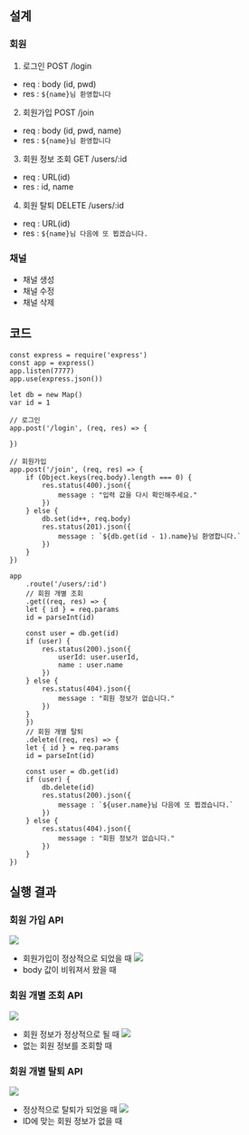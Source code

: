 ## 설계
### 회원
1) 로그인 POST /login
- req : body (id, pwd)
- res : `${name}님 환영합니다`

2) 회원가입 POST /join
- req : body (id, pwd, name)
- res : `${name}님 환영합니다`

3) 회원 정보 조회 GET /users/:id
- req : URL(id)
- res : id, name

4) 회원 탈퇴 DELETE /users/:id
- req : URL(id)
- res : `${name}님 다음에 또 뵙겠습니다.`

### 채널
- 채널 생성
- 채널 수정
- 채널 삭제

## 코드
```
const express = require('express')
const app = express()
app.listen(7777)
app.use(express.json())

let db = new Map()
var id = 1

// 로그인
app.post('/login', (req, res) => {
    
})

// 회원가입
app.post('/join', (req, res) => {
    if (Object.keys(req.body).length === 0) {
        res.status(400).json({
            message : "입력 값을 다시 확인해주세요."
        })
    } else {
        db.set(id++, req.body)
        res.status(201).json({
            message : `${db.get(id - 1).name}님 환영합니다.`
        })
    }
})

app
    .route('/users/:id')
    // 회원 개별 조회
    .get((req, res) => {
    let { id } = req.params
    id = parseInt(id)

    const user = db.get(id)
    if (user) {
        res.status(200).json({
            userId: user.userId,
            name : user.name
        })
    } else {
        res.status(404).json({
            message : "회원 정보가 없습니다."
        })
    }
    })
    // 회원 개별 탈퇴
    .delete((req, res) => {
    let { id } = req.params
    id = parseInt(id)

    const user = db.get(id)
    if (user) {
        db.delete(id)
        res.status(200).json({
            message : `${user.name}님 다음에 또 뵙겠습니다.`
        })
    } else {
        res.status(404).json({
            message : "회원 정보가 없습니다."
        })
    }
})
```

## 실행 결과
### 회원 가입 API
![](https://velog.velcdn.com/images/hilyhily334/post/04da6d33-da4e-4375-8077-49dee7bfc309/image.png)
- 회원가입이 정상적으로 되었을 때
![](https://velog.velcdn.com/images/hilyhily334/post/f0610d5a-1f8d-4c1c-a8b0-05b6a4bb7a2d/image.png)
- body 값이 비워져서 왔을 때
### 회원 개별 조회 API
![](https://velog.velcdn.com/images/hilyhily334/post/1be0fc98-71e5-4fac-96b3-08944d83c45c/image.png)
- 회원 정보가 정상적으로 될 때
![](https://velog.velcdn.com/images/hilyhily334/post/a33d4c8b-0a95-4b4a-b6fe-26c61e90a2a0/image.png)
- 없는 회원 정보를 조회할 때
### 회원 개별 탈퇴 API
![](https://velog.velcdn.com/images/hilyhily334/post/cb6b0563-2e1a-41b8-a0f2-827435b2c2e6/image.png)
- 정상적으로 탈퇴가 되었을 때
![](https://velog.velcdn.com/images/hilyhily334/post/ece3e416-ee1b-46e4-abbf-9ead9df38d16/image.png)
-  ID에 맞는 회원 정보가 없을 때